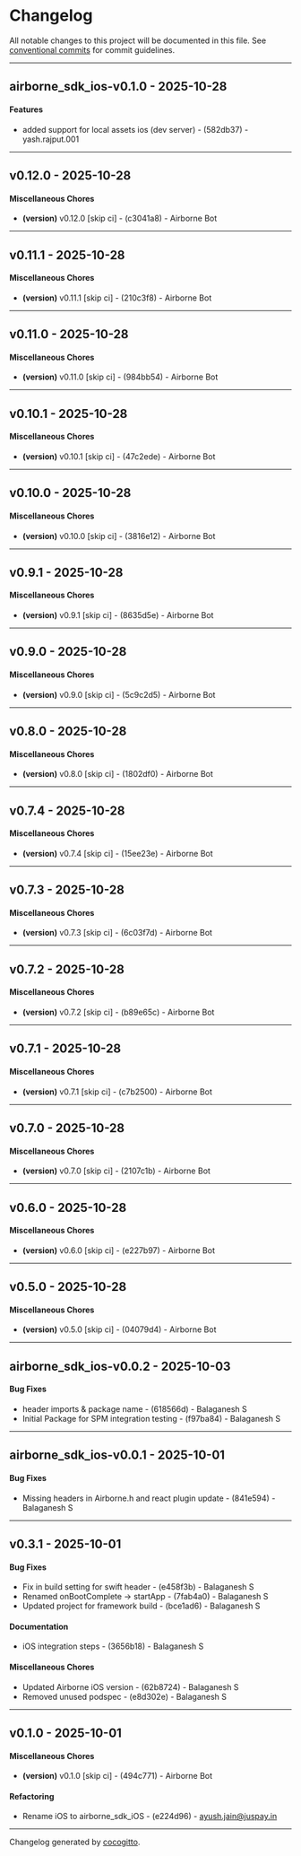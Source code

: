 # Changelog
All notable changes to this project will be documented in this file. See [conventional commits](https://www.conventionalcommits.org/) for commit guidelines.

- - -
## airborne_sdk_ios-v0.1.0 - 2025-10-28
#### Features
- added support for local assets ios (dev server) - (582db37) - yash.rajput.001

- - -

## v0.12.0 - 2025-10-28
#### Miscellaneous Chores
- **(version)** v0.12.0 [skip ci] - (c3041a8) - Airborne Bot

- - -

## v0.11.1 - 2025-10-28
#### Miscellaneous Chores
- **(version)** v0.11.1 [skip ci] - (210c3f8) - Airborne Bot

- - -

## v0.11.0 - 2025-10-28
#### Miscellaneous Chores
- **(version)** v0.11.0 [skip ci] - (984bb54) - Airborne Bot

- - -

## v0.10.1 - 2025-10-28
#### Miscellaneous Chores
- **(version)** v0.10.1 [skip ci] - (47c2ede) - Airborne Bot

- - -

## v0.10.0 - 2025-10-28
#### Miscellaneous Chores
- **(version)** v0.10.0 [skip ci] - (3816e12) - Airborne Bot

- - -

## v0.9.1 - 2025-10-28
#### Miscellaneous Chores
- **(version)** v0.9.1 [skip ci] - (8635d5e) - Airborne Bot

- - -

## v0.9.0 - 2025-10-28
#### Miscellaneous Chores
- **(version)** v0.9.0 [skip ci] - (5c9c2d5) - Airborne Bot

- - -

## v0.8.0 - 2025-10-28
#### Miscellaneous Chores
- **(version)** v0.8.0 [skip ci] - (1802df0) - Airborne Bot

- - -

## v0.7.4 - 2025-10-28
#### Miscellaneous Chores
- **(version)** v0.7.4 [skip ci] - (15ee23e) - Airborne Bot

- - -

## v0.7.3 - 2025-10-28
#### Miscellaneous Chores
- **(version)** v0.7.3 [skip ci] - (6c03f7d) - Airborne Bot

- - -

## v0.7.2 - 2025-10-28
#### Miscellaneous Chores
- **(version)** v0.7.2 [skip ci] - (b89e65c) - Airborne Bot

- - -

## v0.7.1 - 2025-10-28
#### Miscellaneous Chores
- **(version)** v0.7.1 [skip ci] - (c7b2500) - Airborne Bot

- - -

## v0.7.0 - 2025-10-28
#### Miscellaneous Chores
- **(version)** v0.7.0 [skip ci] - (2107c1b) - Airborne Bot

- - -

## v0.6.0 - 2025-10-28
#### Miscellaneous Chores
- **(version)** v0.6.0 [skip ci] - (e227b97) - Airborne Bot

- - -

## v0.5.0 - 2025-10-28
#### Miscellaneous Chores
- **(version)** v0.5.0 [skip ci] - (04079d4) - Airborne Bot

- - -

## airborne_sdk_ios-v0.0.2 - 2025-10-03
#### Bug Fixes
- header imports & package name - (618566d) - Balaganesh S
- Initial Package for SPM integration testing - (f97ba84) - Balaganesh S

- - -

## airborne_sdk_ios-v0.0.1 - 2025-10-01
#### Bug Fixes
- Missing headers in Airborne.h and react plugin update - (841e594) - Balaganesh S

- - -

## v0.3.1 - 2025-10-01
#### Bug Fixes
- Fix in build setting for swift header - (e458f3b) - Balaganesh S
- Renamed onBootComplete -> startApp - (7fab4a0) - Balaganesh S
- Updated project for framework build - (bce1ad6) - Balaganesh S
#### Documentation
- iOS integration steps - (3656b18) - Balaganesh S
#### Miscellaneous Chores
- Updated Airborne iOS version - (62b8724) - Balaganesh S
- Removed unused podspec - (e8d302e) - Balaganesh S

- - -

## v0.1.0 - 2025-10-01
#### Miscellaneous Chores
- **(version)** v0.1.0 [skip ci] - (494c771) - Airborne Bot
#### Refactoring
- Rename iOS to airborne_sdk_iOS - (e224d96) - ayush.jain@juspay.in

- - -

Changelog generated by [cocogitto](https://github.com/cocogitto/cocogitto).